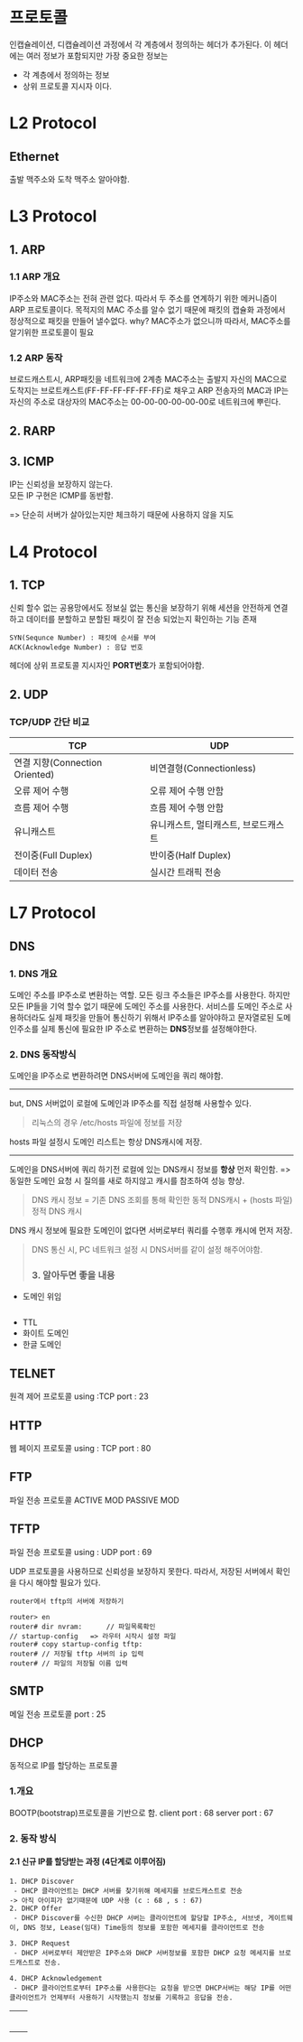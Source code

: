 # 프로토콜
인캡슐레이션, 디캡슐레이션 과정에서 각 계층에서 정의하는 헤더가 추가된다. 이 헤더에는 여러 정보가 포함되지만 가장 중요한 정보는
- 각 계층에서 정의하는 정보 
- 상위 프로토콜 지시자
이다.
# L2 Protocol
## Ethernet
출발 맥주소와 도착 맥주소 알아야함.
# L3  Protocol
## 1. ARP
### 1.1 ARP 개요
IP주소와 MAC주소는 전혀 관련 없다. 따라서 두 주소를 연계하기 위한 메커니즘이 ARP 프로토콜이다.
목적지의 MAC 주소를 알수 없기 때문에 패킷의 캡슐화 과정에서 정상적으로 패킷을 만들어 낼수없다.
why? MAC주소가 없으니까
따라서, MAC주소를 알기위한 프로토콜이 필요

### 1.2 ARP 동작
브로드캐스트시, ARP패킷을 네트워크에 2계층 MAC주소는 출발지 자신의 MAC으로 도착지는 브로트캐스트(FF-FF-FF-FF-FF-FF)로 채우고 ARP 전송자의 MAC과 IP는 자신의 주소로 대상자의 MAC주소는 00-00-00-00-00-00로 네트워크에 뿌린다.

## 2. RARP
## 3. ICMP
IP는 신뢰성을 보장하지 않는다.  
모든 IP 구현은 ICMP를 동반함.

=> 단순히 서버가 살아있는지만 체크하기 때문에 사용하지 않을 지도
# L4 Protocol
## 1. TCP
신뢰 할수 없는 공용망에서도 정보실 없는 통신을 보장하기 위해 세션을 안전하게 연결하고 데이터를 분할하고 분할된 패킷이 잘 전송 되었는지 확인하는 기능 존재
```
SYN(Sequnce Number) : 패킷에 순서를 부여
ACK(Acknowledge Number) : 응답 번호 
```
헤더에 상위 프로토콜 지시자인 **PORT번호**가 포함되어야함.
## 2. UDP

### TCP/UDP 간단 비교
| TCP                            | UDP                                  |
| ------------------------------ | ------------------------------------ |
| 연결 지향(Connection Oriented) | 비연결형(Connectionless)             |
| 오류 제어 수행                 | 오류 제어 수행 안함                  |
| 흐름 제어 수행                 | 흐름 제어 수행 안함                  |
| 유니캐스트                     | 유니캐스트, 멀티캐스트, 브로드캐스트 |
| 전이중(Full Duplex)            | 반이중(Half Duplex)                  |
| 데이터 전송                    | 실시간 트래픽 전송                   |

# L7 Protocol
## DNS
### 1. DNS 개요
도메인 주소를 IP주소로 변환하는 역할.
모든 링크 주소들은 IP주소를 사용한다. 하지만 모든 IP들을 기억 할수 없기 때문에 도메인 주소를 사용한다. 
서비스를 도메인 주소로 사용하더라도 실제 패킷을 만들어 통신하기 위해서 IP주소를 알아야하고 문자열로된 도메인주소를 실제 통신에 필요한 IP 주소로 변환하는 **DNS**정보를 설정해야한다.


### 2. DNS 동작방식
도메인을 IP주소로 변환하려면 DNS서버에 도메인을 쿼리 해야함.

---
but, DNS 서버없이 로컬에 도메인과 IP주소를 직접 설정해 사용할수 있다.

> 리눅스의 경우 /etc/hosts 파일에 정보를 저장

hosts 파일 설정시 도메인 리스트는 항상 DNS캐시에 저장.

---
도메인을 DNS서버에 쿼리 하기전 로컬에 있는 DNS캐시 정보를 **항상**  먼저 확인함.
=> 동일한 도메인 요청 시 질의를 새로 하지않고 캐시를 참조하여 성능 향상.
> DNS 캐시 정보 = 기존 DNS 조회를 통해 확인한 동적 DNS캐시 + (hosts 파일) 정적 DNS 캐시

DNS 캐시 정보에 필요한 도메인이 없다면 서버로부터 쿼리를 수행후 캐시에 먼저 저장.

> DNS 통신 시, PC 네트워크 설정 시 DNS서버를 같이 설정 해주어야함.
>
> ### 3.  알아두면 좋을 내용
- 도메인 위임
```

```

- TTL
- 화이트 도메인
- 한글 도메인
## TELNET
원격 제어 프로토콜
using :TCP port : 23
## HTTP
웹 페이지 프로토콜
using : TCP port : 80
## FTP
파일 전송 프로토콜
ACTIVE MOD
PASSIVE MOD


## TFTP
파일 전송 프로토콜
using : UDP port : 69

UDP 프로토콜을 사용하므로 신뢰성을 보장하지 못한다. 
따라서, 저장된 서버에서 확인을 다시 해야할 필요가 있다.
```
router에서 tftp의 서버에 저장하기

router> en
router# dir nvram: 		// 파일목록확인
// startup-config   => 라우터 시작시 설정 파일
router# copy startup-config tftp:
router# // 저장될 tftp 서버의 ip 입력
router# // 파일의 저장될 이름 입력
```


## SMTP
메일 전송 프로토콜 
port : 25


## DHCP
동적으로 IP를 할당하는 프로토콜

### 1.개요
BOOTP(bootstrap)프로토콜을 기반으로 함.
client port : 68
server port : 67

### 2. 동작 방식
#### 2.1 신규 IP를 할당받는 과정 (4단계로 이루어짐)
```
1. DHCP Discover
 - DHCP 클라이언트는 DHCP 서버를 찾기위해 메세지를 브로드캐스트로 전송
-> 아직 아이피가 없기때문에 UDP 사용 (c : 68 , s : 67)
2. DHCP Offer
 - DHCP Discover를 수신한 DHCP 서버는 클라이언트에 할당할 IP주소, 서브넷, 게이트웨이, DNS 정보, Lease(임대) Time등의 정보를 포함한 메세지를 클라이언트로 전송

3. DHCP Request
 - DHCP 서버로부터 제안받은 IP주소와 DHCP 서버정보를 포함한 DHCP 요청 메세지를 브로드캐스트로 전송.

4. DHCP Acknowledgement
 - DHCP 클라이언트로부터 IP주소를 사용한다는 요청을 받으면 DHCP서버는 해당 IP를 어떤 클라이언트가 언제부터 사용하기 시작했는지 정보를 기록하고 응답을 전송.
```

|      |      |
| ---- | ---- |
|      |      |
|      |      |
|      |      |
|      |      |
|      |      |
|      |      |